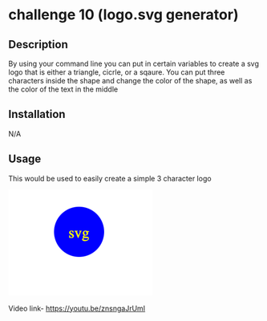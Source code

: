 # challenge 10 (logo.svg generator)

## Description
By using your command line you can put in certain variables to create a svg logo that is either a triangle, cicrle, or a sqaure. You can put three characters inside the shape and change the color of the shape, as well as the color of the text in the middle
## Installation

N/A

## Usage
This would be used to easily create a simple 3 character logo 

![Screenshot](screenshot.png)

Video link- https://youtu.be/znsngaJrUmI